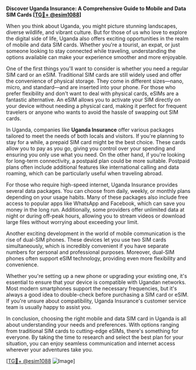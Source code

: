 **Discover Uganda Insurance: A Comprehensive Guide to Mobile and Data SIM Cards [[TG💪+ @esim1088](https://t.me/s/esim1088)]**

When you think about Uganda, you might picture stunning landscapes, diverse wildlife, and vibrant culture. But for those of us who love to explore the digital side of life, Uganda also offers exciting opportunities in the realm of mobile and data SIM cards. Whether you're a tourist, an expat, or just someone looking to stay connected while traveling, understanding the options available can make your experience smoother and more enjoyable.

One of the first things you'll want to consider is whether you need a regular SIM card or an eSIM. Traditional SIM cards are still widely used and offer the convenience of physical storage. They come in different sizes—nano, micro, and standard—and are inserted into your phone. For those who prefer flexibility and don't want to deal with physical cards, eSIMs are a fantastic alternative. An eSIM allows you to activate your SIM directly on your device without needing a physical card, making it perfect for frequent travelers or anyone who wants to avoid the hassle of swapping out SIM cards.

In Uganda, companies like **Uganda Insurance** offer various packages tailored to meet the needs of both locals and visitors. If you're planning to stay for a while, a prepaid SIM card might be the best choice. These cards allow you to pay as you go, giving you control over your spending and ensuring you only use what you need. On the other hand, if you're looking for long-term connectivity, a postpaid plan could be more suitable. Postpaid plans often include additional features like international calling and data roaming, which can be particularly useful when traveling abroad.

For those who require high-speed internet, Uganda Insurance provides several data packages. You can choose from daily, weekly, or monthly plans depending on your usage habits. Many of these packages also include free access to popular apps like WhatsApp and Facebook, which can save you money in the long run. Additionally, some providers offer unlimited data at night or during off-peak hours, allowing you to stream videos or download large files without worrying about exceeding your limit.

Another exciting development in the world of mobile communication is the rise of dual-SIM phones. These devices let you use two SIM cards simultaneously, which is incredibly convenient if you have separate numbers for personal and professional purposes. Moreover, dual-SIM phones often support eSIM technology, providing even more flexibility and convenience.

Whether you're setting up a new phone or upgrading your existing one, it's essential to ensure that your device is compatible with Ugandan networks. Most modern smartphones support the necessary frequencies, but it's always a good idea to double-check before purchasing a SIM card or eSIM. If you're unsure about compatibility, Uganda Insurance's customer service team is usually happy to assist you.

In conclusion, choosing the right mobile and data SIM card in Uganda is all about understanding your needs and preferences. With options ranging from traditional SIM cards to cutting-edge eSIMs, there's something for everyone. By taking the time to research and select the best plan for your situation, you can enjoy seamless communication and internet access wherever your adventures take you. 

[[TG💪+ @esim1088](https://t.me/s/esim1088) ![Image](https://i.postimg.cc/Y0z9fWf4/image.png)]